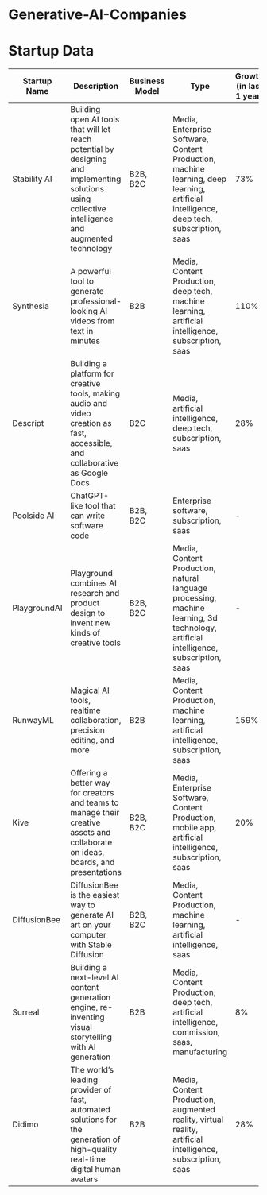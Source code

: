 # Generative-AI-Companies
# Startup Data

| Startup Name   | Description   | Business Model | Type         | Growth (in last 1 year) | Employees        | Launch Date | Valuation | Last Funding | Location                     | Last Round Funding      | No of Job Openings | Revenue   |
| -------------- | ------------- | --------------- | ------------ | ------------------------ | ---------------- | ----------- | --------- | ------------ | ---------------------------- | ------------------------ | ------------------- | --------- |
| Stability AI   | Building open AI tools that will let reach potential by designing and implementing solutions using collective intelligence and augmented technology | B2B, B2C | Media, Enterprise Software, Content Production, machine learning, deep learning, artificial intelligence, deep tech, subscription, saas | 73% | 51-200 employees | Nov 2019 | $1.0b | $151m | London, United Kingdom | $50.0m CONVERTIBLE | - | $44.2m |
| Synthesia      | A powerful tool to generate professional-looking AI videos from text in minutes | B2B | Media, Content Production, deep tech, machine learning, artificial intelligence, subscription, saas | 110% | 201-500 employees | Apr 2017 | $1.0b | $153m | London, United Kingdom | $90.0m SERIES C | 21 | $49.8m |
| Descript       | Building a platform for creative tools, making audio and video creation as fast, accessible, and collaborative as Google Docs | B2C | Media, artificial intelligence, deep tech, subscription, saas | 28% | 51-200 employees | 2017 | $550m | $100m | San Francisco, United States | $50.0m SERIES C | 7 | $32.8m |
| Poolside AI    | ChatGPT-like tool that can write software code | B2B, B2C | Enterprise software, subscription, saas | - | - | Jul 2023 | $400—600m | $126m | Paris, France | $100m SEED | - | - |
| PlaygroundAI   | Playground combines AI research and product design to invent new kinds of creative tools | B2B, B2C | Media, Content Production, natural language processing, machine learning, 3d technology, artificial intelligence, subscription, saas | - | 11-50 employees | Nov 2022 | $163—245m | $40.8m | San Francisco, United States | $40.8m EARLY VC | 1 | $1.1m |
| RunwayML       | Magical AI tools, realtime collaboration, precision editing, and more | B2B | Media, Content Production, machine learning, artificial intelligence, subscription, saas | 159% | 51-200 employees | 2018 | $1.5b | $237m | New York City, United States | $141m SERIES C | 4 | $15.9m |
| Kive           | Offering a better way for creators and teams to manage their creative assets and collaborate on ideas, boards, and presentations | B2B, B2C | Media, Enterprise Software, Content Production, mobile app, artificial intelligence, subscription, saas | 20% | 11-50 employees | 2018 | $28—42m | $8.7m | Stockholms kommun, Sweden | $7.0m SEED | - | $1.4m |
| DiffusionBee   | DiffusionBee is the easiest way to generate AI art on your computer with Stable Diffusion | B2B, B2C | Media, Content Production, machine learning, artificial intelligence, saas | - | - | - | - | Pittsburgh, United States | - | - | - |
| Surreal        | Building a next-level AI content generation engine, re-inventing visual storytelling with AI generation | B2B | Media, Content Production, deep tech, artificial intelligence, commission, saas, manufacturing | 8% | 11-50 employees | 2020 | $10—15m | $2.5m | San Francisco, United States | $2.5m SEED | - | $500k |
| Didimo         | The world’s leading provider of fast, automated solutions for the generation of high-quality real-time digital human avatars | B2B | Media, Content Production, augmented reality, virtual reality, artificial intelligence, subscription, saas | 28% | 11-50 employees | 2016 | $32—48m | $16.7m | Matosinhos, Portugal | €7.3m SERIES A | - | $3.4m |
